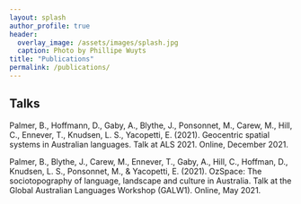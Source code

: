 ```yaml
---
layout: splash
author_profile: true
header:
  overlay_image: /assets/images/splash.jpg
  caption: Photo by Phillipe Wuyts
title: "Publications"
permalink: /publications/
---
```


## Talks

Palmer, B., Hoffmann, D., Gaby, A., Blythe, J., Ponsonnet, M., Carew, M., Hill, C., Ennever, T., Knudsen, L. S., Yacopetti, E. (2021). Geocentric spatial systems in Australian languages.  Talk at ALS 2021. Online, December 2021.

Palmer, B., Blythe, J., Carew, M., Ennever, T., Gaby, A., Hill, C., Hoffman, D., Knudsen, L. S., Ponsonnet, M., & Yacopetti, E. (2021). OzSpace: The sociotopography of language, landscape and culture in Australia. Talk at the Global Australian Languages Workshop (GALW1). Online, May 2021.
